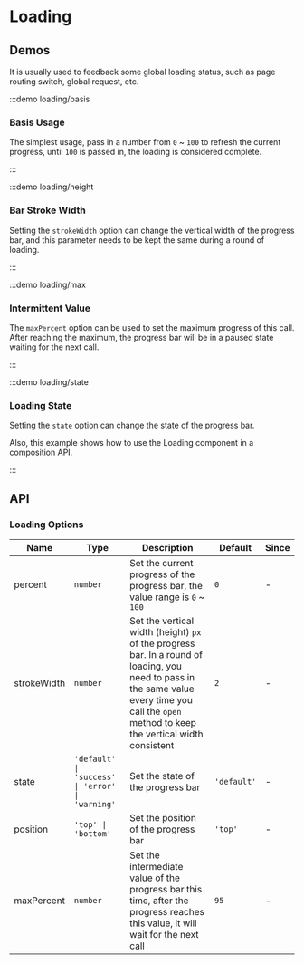 # Loading

## Demos

It is usually used to feedback some global loading status, such as page routing switch, global request, etc.

:::demo loading/basis

### Basis Usage

The simplest usage, pass in a number from `0` ~ `100` to refresh the current progress, until `100` is passed in, the loading is considered complete.

:::

:::demo loading/height

### Bar Stroke Width

Setting the `strokeWidth` option can change the vertical width of the progress bar, and this parameter needs to be kept the same during a round of loading.

:::

:::demo loading/max

### Intermittent Value

The `maxPercent` option can be used to set the maximum progress of this call. After reaching the maximum, the progress bar will be in a paused state waiting for the next call.

:::

:::demo loading/state

### Loading State

Setting the `state` option can change the state of the progress bar.

Also, this example shows how to use the Loading component in a composition API.

:::

## API

### Loading Options

| Name        | Type                                             | Description                                                                                                                                                                                     | Default     | Since |
| ----------- | ------------------------------------------------ | ----------------------------------------------------------------------------------------------------------------------------------------------------------------------------------------------- | ----------- | ----- |
| percent     | `number`                                         | Set the current progress of the progress bar, the value range is `0` ~ `100`                                                                                                                    | `0`         | -     |
| strokeWidth | `number`                                         | Set the vertical width (height) `px` of the progress bar. In a round of loading, you need to pass in the same value every time you call the `open` method to keep the vertical width consistent | `2`         | -     |
| state       | `'default' \| 'success' \| 'error' \| 'warning'` | Set the state of the progress bar                                                                                                                                                               | `'default'` | -     |
| position    | `'top' \| 'bottom'`                              | Set the position of the progress bar                                                                                                                                                            | `'top'`     | -     |
| maxPercent  | `number`                                         | Set the intermediate value of the progress bar this time, after the progress reaches this value, it will wait for the next call                                                                 | `95`        | -     |
